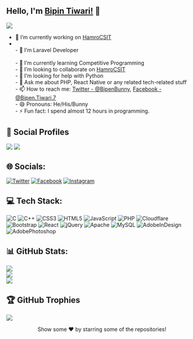 ## Hello, I'm [Bipin Tiwari!](https://bipintiwari.com.np) 👋

[![](https://komarev.com/ghpvc/?username=bipintiwari118&color=002d96&style=plastic&label=Profile+Views)](https://sureshchand12a.github.io/github-profile-builder/)
- 🔭 I’m currently working on [HamroCSIT](https://hamrocsit.com/)
- <br>- 🌱 I’m Laravel Developer <br><br>- 🌱 I’m currently learning Competitive Programming<br>- 👯 I’m looking to collaborate on [HamroCSIT](https://hamrocsit.com/)<br>- 🤔 I’m looking for help with Python<br>- 💬 Ask me about PHP, React Native or any related tech-related stuff<br>- 📫 How to reach me: [Twitter - @BipenBunny](https://twitter.com/BipenBunny), [Facebook - @Bipen.Tiwari.7](https://Facebook.com/Bipen.Tiwari.7)<br>- 😄 Pronouns: He/His/Bunny<br>- ⚡ Fun fact: I spend almost 12 hours in programming.


## 👨 Social Profiles
![](https://img.shields.io/github/followers/bipintiwari118?color=%23001e96&label=Follow&style=plastic)  ![](https://img.shields.io/github/stars/bipintiwari118?affiliations=OWNER%2CCOLLABORATOR&color=%23968700&label=Stars&style=plastic)  
## 🌐 Socials:
[![Twitter](https://img.shields.io/badge/Twitter-%231DA1F2.svg?logo=Twitter&logoColor=white)](https://twitter.com/BipenBunny) [![Facebook](https://img.shields.io/badge/Facebook-%231877F2.svg?logo=Facebook&logoColor=white)](https://facebook.com/Bipen.Tiwari.7) [![Instagram](https://img.shields.io/badge/Instagram-%23E4405F.svg?logo=Instagram&logoColor=white)](https://instagram.com/Bipen.Tiwari.7) 

## 💻 Tech Stack:
![C](https://img.shields.io/badge/c-%2300599C.svg?style=plastic&logo=c&logoColor=white)   ![C++](https://img.shields.io/badge/c++-%2300599C.svg?style=plastic&logo=c%2B%2B&logoColor=white)   ![CSS3](https://img.shields.io/badge/css3-%231572B6.svg?style=plastic&logo=css3&logoColor=white)   ![HTML5](https://img.shields.io/badge/html5-%23E34F26.svg?style=plastic&logo=html5&logoColor=white)   ![JavaScript](https://img.shields.io/badge/javascript-%23323330.svg?style=plastic&logo=javascript&logoColor=%23F7DF1E)   ![PHP](https://img.shields.io/badge/php-%23777BB4.svg?style=plastic&logo=php&logoColor=white)   ![Cloudflare](https://img.shields.io/badge/Cloudflare-F38020?style=plastic&logo=Cloudflare&logoColor=white)   ![Bootstrap](https://img.shields.io/badge/bootstrap-%23563D7C.svg?style=plastic&logo=bootstrap&logoColor=white)   ![React](https://img.shields.io/badge/react-%2320232a.svg?style=plastic&logo=react&logoColor=%2361DAFB)   ![jQuery](https://img.shields.io/badge/jquery-%230769AD.svg?style=plastic&logo=jquery&logoColor=white)   ![Apache](https://img.shields.io/badge/apache-%23D42029.svg?style=plastic&logo=apache&logoColor=white)   ![MySQL](https://img.shields.io/badge/mysql-%2300f.svg?style=plastic&logo=mysql&logoColor=white)   ![AdobeInDesign](https://img.shields.io/badge/Adobe%20InDesign-49021F?style=plastic&logo=adobeindesign&logoColor=white)   ![AdobePhotoshop](https://img.shields.io/badge/adobephotoshop-%2331A8FF.svg?style=plastic&logo=adobephotoshop&logoColor=white)   
## 📊 GitHub Stats:
![](https://github-readme-stats.vercel.app/api?username=bipintiwari118&theme=vue&hide_border=false&include_all_commits=true&count_private=true)<br/>
![](https://github-readme-streak-stats.herokuapp.com/?user=bipintiwari118&theme=vue&hide_border=false)<br/>
![](https://github-readme-stats.vercel.app/api/top-langs/?username=bipintiwari118&theme=vue&hide_border=false&include_all_commits=true&count_private=true&layout=compact)<br/>

## 🏆 GitHub Trophies
![](https://github-profile-trophy.vercel.app/?username=bipintiwari118&theme=nord&no-bg=false&no-frame=false&margin-h=4&margin-w=23)


<div align="center">Show some ❤️ by starring some of the repositories!</div>

